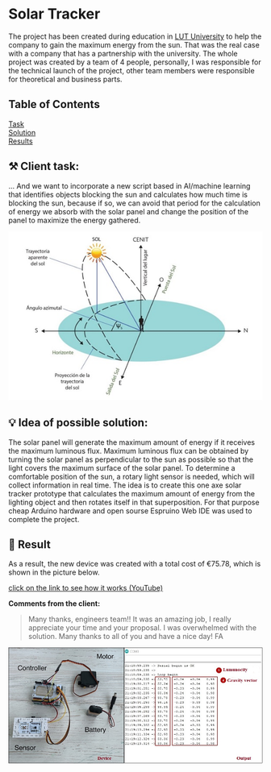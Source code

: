 # Solar Tracker
The project has been created during education in [LUT University](https://www.lut.fi/ "LUT") to help the company to gain the maximum energy from the sun. That was the real case with a company that has a partnership with the university. The whole project was created by a team of 4 people, personally, I was responsible for the technical launch of the project, other team members were responsible for theoretical and business parts. 

## Table of Contents  
[Task](#Task)  
[Solution](#Solution)  
[Results](#Results)  

## ⚒️ Client task:
<a name="Task"/>
... And we want to incorporate a new script based in AI/machine learning that identifies objects blocking the sun and calculates how much time is blocking the sun, because if so, we can avoid that period for the calculation of energy we absorb with the solar panel and change the position of the panel to maximize the energy gathered.

![](images/sun_trajectory.jpg)


## 💡 Idea of possible solution:
<a name="Solution"/>
The solar panel will generate the maximum amount of energy if it receives the maximum luminous flux. Maximum luminous flux can be obtained by turning the solar panel as perpendicular to the sun as possible so that the light covers the maximum surface of the solar panel. To determine a comfortable position of the sun, a rotary light sensor is needed, which will collect information in real time. The idea is to create this one axe solar tracker prototype that calculates the maximum amount of energy from the lighting object and then rotates itself in that superposition. For that purpose cheap Arduino hardware and open sourse Espruino Web IDE was used to complete the project. 

## 🎯 Result
<a name="Results"/>
As a result, the new device was created with a total cost of €75.78, which is shown in the picture below.

[click on the link to see how it works (YouTube)](https://youtu.be/QEnpQpWs0Wg "Solar Tracker")

**Comments from the client:**
>Many thanks, engineers team!! It was an amazing job, I really appreciate your time and your proposal.
I was overwhelmed with the solution. Many thanks to all of you and have a nice day!
FA

![](images/Device.jpg)

 
